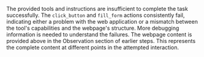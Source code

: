 The provided tools and instructions are insufficient to complete the task successfully.  The `click_button` and `fill_form` actions consistently fail, indicating either a problem with the web application or a mismatch between the tool's capabilities and the webpage's structure.  More debugging information is needed to understand the failures. The webpage content is provided above in the Observation section of earlier steps.  This represents the complete content at different points in the attempted interaction.